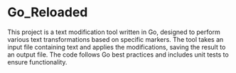 # Go_Reloaded
This project is a text modification tool written in Go, designed to perform various text transformations based on specific markers. The tool takes an input file containing text and applies the modifications, saving the result to an output file. The code follows Go best practices and includes unit tests to ensure functionality.
